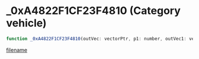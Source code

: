 # _0xA4822F1CF23F4810 (Category vehicle)

```js
function _0xA4822F1CF23F4810(outVec: vectorPtr, p1: number, outVec1: vectorPtr, p3: number, p4: number, p5: number, p6: number, p7: number, p8: number): Array
```

[filename](_0xA4822F1CF23F4810_m.md ':include')